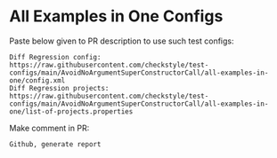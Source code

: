# All Examples in One Configs
Paste below given to PR description to use such test configs:
```
Diff Regression config: https://raw.githubusercontent.com/checkstyle/test-configs/main/AvoidNoArgumentSuperConstructorCall/all-examples-in-one/config.xml
Diff Regression projects: https://raw.githubusercontent.com/checkstyle/test-configs/main/AvoidNoArgumentSuperConstructorCall/all-examples-in-one/list-of-projects.properties
```
Make comment in PR:
```
Github, generate report
```

